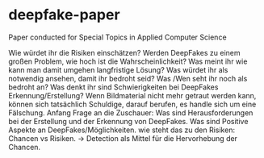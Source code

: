 # deepfake-paper
Paper conducted for Special Topics in Applied Computer Science

Wie würdet ihr die Risiken einschätzen?
Werden DeepFakes zu einem großen Problem, wie hoch ist die Wahrscheinlichkeit?
Was meint ihr wie kann man damit umgehen langfristige Lösung?
Was würdet ihr als notwendig ansehen, damit ihr bedroht seid?
Was /Wen seht ihr noch als bedroht an?
Was denkt ihr sind Schwierigkeiten bei DeepFakes Erkennung/Erstellung?
Wenn Bildmaterial nicht mehr getraut werden kann, können sich tatsächlich Schuldige, darauf berufen, es handle sich um eine Fälschung.
Anfang Frage an die Zuschauer: Was sind Herausforderungen bei der Erstellung und der Erkennung von DeepFakes. Was sind Positive Aspekte an DeepFakes/Möglichkeiten. 
wie steht das zu den Risiken: Chancen vs Risiken. -> Detection als Mittel für die Hervorhebung der Chancen.

